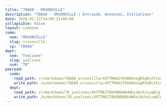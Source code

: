 ```yaml
---
title: "78660 - ORSONVILLE"
description: "78660 - ORSONVILLE | Entraide, Annonces, Initiatives"
date: 2020-01-11T14:09:21+09:00
collapsible: false
layout: commune
comm:
  nom: "ORSONVILLE"
  slug: orsonville
  cp: "78660"
dept:
  nom: "Yvelines"
  slug: yvelines
  num: "78"
peerpad:
  comm:
    read_path: /r/markdown/78660_orsonville/4XTTMA62fkhWXmvogM3qRcXtCou8GYPNh4Y9R2PoqVEHnTKVt
    write_path: /w/markdown/78660_orsonville/4XTTMA62fkhWXmvogM3qRcXtCou8GYPNh4Y9R2PoqVEHnTKVt-K3TgUF2f7q8jhcZBRLzk87VkUa7NdC9KpmwJAeMVzVdhJRYFKxf8QEyUU2w2qy8ZiDkndQAosXY969wSGT12eeWZ6Xncf6dT1BgxU7GXhq8zHYkDcmU1QAPZrjCTZ9bFPc9k5ZMU
  dept:
    read_path: /r/markdown/78_yvelines/4XTTM6JTBkR8NkNb4WEo1AchzLuq6Cg73ydg7w9pErcQZA13p
    write_path: /w/markdown/78_yvelines/4XTTM6JTBkR8NkNb4WEo1AchzLuq6Cg73ydg7w9pErcQZA13p-K3TgUBFRQCPZwoWqJkunXeSjdgbtU3xzUSsui8DBc3rCTw6mbo4gNvfQRdE99JD3AnVW7fzseq687LKfGWCfAPajih5ByiZ3SpFz1r449oWaDnM5BHKZTbYtf6pEhRvzWbcazhrS
---
```


